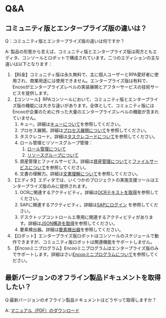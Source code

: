 # Q&A

## コミュニティ版とエンタープライズ版の違いは？
Q：コミュニティ版とエンタープライズ版の違いは何ですか？

A: 製品の形態から言えば、コミュニティ版とエンタープライズ版は両方ともエディタ、コンソールとロボットで構成されています。二つのエディションの主な違いは以下となります：
1. 【料金】コミュニティ版は永久無料で、主に個人ユーザーとRPA愛好者に使用され、商業用途には使用できません。エンタープライズ版は有料で、Encooがエンタープライズレベルの実装展開とアフターサービスの技術サービスを提供します。
2. 【コンソール】RPAコンソールにおいて、コミュニティ版とエンタープライズ版の機能には大きな違いがあります。全体として、コミュニティ版にはEncooが企業のために作った大量のエンタープライズレベルの機能が含まれていません。
    1. キュー。詳細は[キューについて](Console/queue/aboutqueue.md)を参照してください。
    2. プロセス展開。詳細は[プロセス展開について](Console/workflow/aboutworkflow.md)を参照してください。
    3. タスクレコード。詳細は[タスクレコードについて](Console/job/aboutJob.md)を参照してください。
    4. ロール管理とリソースグループ管理：
        1. [ロール管理について](Console/management/roles/aboutRoles.md)        
        2. [リソースグループについて](Console/management/groups/aboutGroups.md)
    5. 資産管理とファイルサービス。詳細は[資産管理について](Console/datacentor/asset/AboutAsset.md)と[ファイルサービスについて](Console/datacentor/fileservice/Aboutfileservice.md)を参照してください。
    6. 文書の理解力。詳細は[文書理解について](Console/docreader/aboutDocreader.md)を参照してください。
3. 【エディタ】エディタでは、いくつかのプロジェクトの実施支援ツールはエンタープライズ版のみに提供されます。
    1. OCRに関連するアクティビティ。詳細は[OCRテキストを取得](Activities/UIAutomation/OCR/GetOCRText.md)を参照してください。
    2. SAPに関連するアクティビティ。詳細は[SAPにログイン](Activities/UIAutomation/SAP/SAP_Login.md) を参照してください。
    3. デスクトップコントロールエ専用に関連するアクティビティがあります。詳細は[JSON構造を取得](UIAutomation/DesktopOnly/GetJsonStructure.md)を参照してください。
    4. 要素検出器。詳細は[要素検出器](Activities/Appendix/UiDetector.md)を参照してください。
4. 【ロボット】エンタープライズ版ロボットはコンソールのスケジュールで動作できますが、コミュニティ版ロボットは関連機能をサポートしません。
5. 【Encooミニプログラム】Encooミニプログラムはエンタープライズ版のみでサポートします。詳細はさい[Encooミニプログラムについて](Apps/aboutApps.md)を参照してください。

## 最新バージョンのオフライン製品ドキュメントを取得したい？
Q:最新バージョンのオフライン製品ドキュメントはどうやって取得しますか？

A: [マニュアル（PDF）のダウンロード](https://dev-academy.bottime.com/pdf/Product_Induction_ZH-CN.pdf)